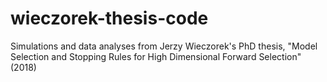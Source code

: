 # wieczorek-thesis-code
Simulations and data analyses from Jerzy Wieczorek's PhD thesis, "Model Selection and Stopping Rules for High Dimensional Forward Selection" (2018)

